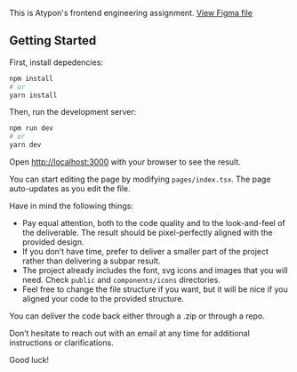 This is Atypon's frontend engineering assignment. [View Figma file](https://www.figma.com/file/I8ZUxkTqNpQCVbOGOhx7CG/Engineering-Assignment?node-id=0%3A1)

## Getting Started
First, install depedencies:
```bash
npm install
# or
yarn install
```

Then, run the development server:

```bash
npm run dev
# or
yarn dev
```

Open [http://localhost:3000](http://localhost:3000) with your browser to see the result.

You can start editing the page by modifying `pages/index.tsx`. The page auto-updates as you edit the file.

Have in mind the following things:
- Pay equal attention, both to the code quality and to the look-and-feel of the deliverable. The result should be pixel-perfectly aligned with the provided design.
- If you don’t have time, prefer to deliver a smaller part of the project rather than delivering a subpar result.
- The project already includes the font, svg icons and images that you will need. Check `public` and `components/icons` directories.
- Feel free to change the file structure if you want, but it will be nice if you aligned your code to the provided structure.

You can deliver the code back either through a .zip or through a repo.

Don’t hesitate to reach out with an email at any time for additional instructions or clarifications.

Good luck!
